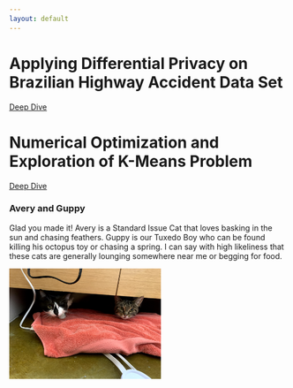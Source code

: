 ```yaml
---
layout: default
---
```



# Applying Differential Privacy on Brazilian Highway Accident Data Set
[Deep Dive](./project_diff_priv)

# Numerical Optimization and Exploration of K-Means Problem
[Deep Dive](./num_opt)


### Avery and Guppy 

Glad you made it! Avery is a Standard Issue Cat that loves basking in the sun and chasing feathers. Guppy is our Tuxedo Boy who can be found killing his octopus toy or chasing a spring. I can say with high likeliness that these cats are generally lounging somewhere near me or begging for food. 

<img align = "center" src="/Images/IMG_2917.jpg" width="275" height="200">

